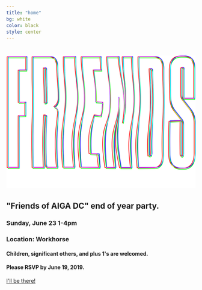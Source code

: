 ```yaml
---
title: "home"
bg: white
color: black
style: center
---
```


<h1><img class="titles" src="img/friends-of-aiga-dc.png" title="Friends of AIGA DC"/></h1>

## "Friends of AIGA DC" end of year party.

### Sunday, June 23 1-4pm

### Location: Workhorse

#### Children, significant others, and plus 1's are welcomed.
#### Please RSVP by June 19, 2019.


<a class="btn" href="https://www.eventbrite.com/e/friends-of-aiga-dc-end-of-year-party-tickets-63118580373">I'll be there!</a>

